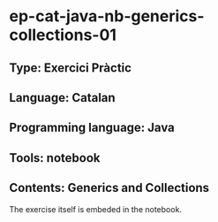 # ep-cat-java-nb-generics-collections-01
## Type: Exercici Pràctic
## Language: Catalan
## Programming language: Java
## Tools: notebook
## Contents: Generics and Collections

The exercise itself is embeded in the notebook.
